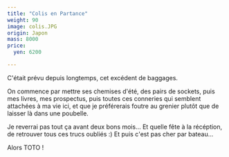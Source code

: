 ```yaml
---
title: "Colis en Partance"
weight: 90
image: colis.JPG
origin: Japon
mass: 8000
price:
  yen: 6200

---
```


C'était prévu depuis longtemps, cet excédent de baggages. 

On commence par mettre ses chemises d'été, des pairs de sockets, puis mes livres, mes prospectus, puis toutes ces conneries qui semblent attachées à ma vie ici, et que je préférerais foutre au grenier plutôt que de laisser là dans une poubelle. 

Je reverrai pas tout ça avant deux bons mois... Et quelle fête à la récéption, de retrouver tous ces trucs oubliés :) Et puis c'est pas cher par bateau...

Alors TOTO !